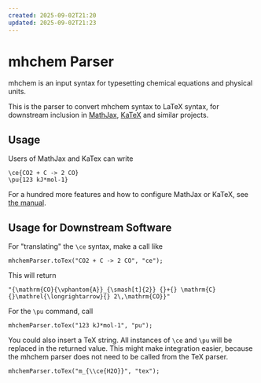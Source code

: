 ```yaml
---
created: 2025-09-02T21:20
updated: 2025-09-02T21:23
---
```

# mhchem Parser

mhchem is an input syntax for typesetting chemical equations and physical units.

This is the parser to convert mhchem syntax to LaTeX syntax, for downstream inclusion in [MathJax](https://mathjax.org), [KaTeX](https://katex.org) and similar projects.


## Usage

Users of MathJax and KaTex can write

    \ce{CO2 + C -> 2 CO}
    \pu{123 kJ*mol-1}

For a hundred more features and how to configure MathJax or KaTeX, see
[the manual](https://mhchem.github.io/MathJax-mhchem/).


## Usage for Downstream Software

For "translating" the `\ce` syntax, make a call like

    mhchemParser.toTex("CO2 + C -> 2 CO", "ce");

This will return

    "{\mathrm{CO}{\vphantom{A}}_{\smash[t]{2}} {}+{} \mathrm{C} {}\mathrel{\longrightarrow}{} 2\,\mathrm{CO}}"

For the `\pu` command, call

    mhchemParser.toTex("123 kJ*mol-1", "pu");

You could also insert a TeX string. All instances of `\ce` and `\pu` will be replaced in the returned value. This might make integration easier, because the mhchem parser does not need to be called from the TeX parser.

    mhchemParser.toTex("m_{\\ce{H2O}}", "tex");
